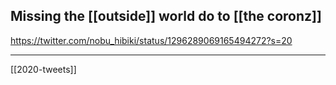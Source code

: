 ## Missing the [[outside]] world do to [[the coronz]]
https://twitter.com/nobu_hibiki/status/1296289069165494272?s=20

___

[[2020-tweets]]